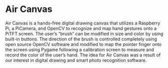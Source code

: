 # Air Canvas
Air Canvas is a hands-free digital drawing canvas that utilizes a Raspberry Pi, a PiCamera, and OpenCV to recognize and map hand gestures onto a PiTFT screen. The user’s “brush” can be modified in size and color by using built-in buttons. The direction of the brush is controlled completely using open source OpenCV software and modified to map the pointer finger onto the screen using Pygame following a calibration screen to measure and record the color of the user’s hand. The idea for Air Canvas was a result of our interest in digital drawing and smart photo recognition software.
